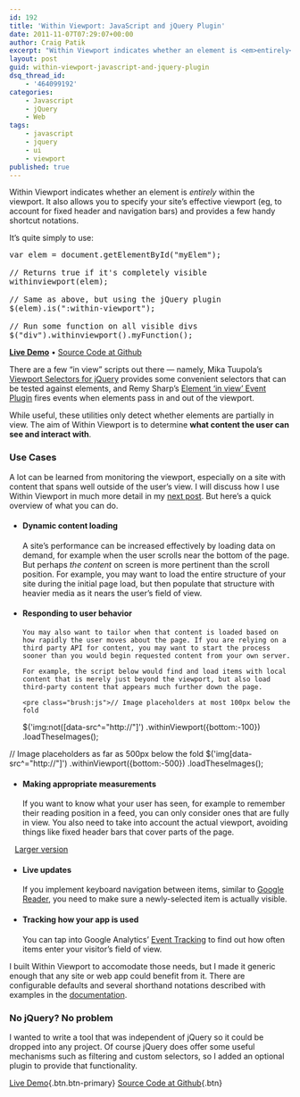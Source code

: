 ```yaml
---
id: 192
title: 'Within Viewport: JavaScript and jQuery Plugin'
date: 2011-11-07T07:29:07+00:00
author: Craig Patik
excerpt: "Within Viewport indicates whether an element is <em>entirely</em> within the viewport. It also allows you to specify your site's effective viewport, and includes an optional jQuery plugin."
layout: post
guid: within-viewport-javascript-and-jquery-plugin
dsq_thread_id:
    - '464099192'
categories:
    - Javascript
    - jQuery
    - Web
tags:
    - javascript
    - jquery
    - ui
    - viewport
published: true
---
```


Within Viewport indicates whether an element is _entirely_ within the viewport. It also allows you to specify your site&#8217;s effective viewport (eg, to account for fixed header and navigation bars) and provides a few handy shortcut notations.

It&#8217;s quite simply to use:

<pre class="brush:js">var elem = document.getElementById("myElem");

// Returns true if it's completely visible
withinviewport(elem);

// Same as above, but using the jQuery plugin
$(elem).is(":within-viewport");

// Run some function on all visible divs
$("div").withinviewport().myFunction();
</pre>

**[Live Demo](http://patik.com/code/within-viewport/)**&nbsp;&bull;&nbsp;[Source Code at Github](https://github.com/patik/within-viewport)

<!--more-->

There are a few &#8220;in view&#8221; scripts out there &mdash; namely, Mika Tuupola&#8217;s [Viewport Selectors for jQuery](http://www.appelsiini.net/projects/viewport) provides some convenient selectors that can be tested against elements, and Remy Sharp&#8217;s [Element &#8216;in view&#8217; Event Plugin](http://remysharp.com/2009/01/26/element-in-view-event-plugin/) fires events when elements pass in and out of the viewport.

While useful, these utilities only detect whether elements are partially in view. The aim of Within Viewport is to determine **what content the user can see and interact with**.

### Use Cases

A lot can be learned from monitoring the viewport, especially on a site with content that spans well outside of the user&#8217;s view. I will discuss how I use Within Viewport in much more detail in my [next post](http://patik.com/blog/matching-ui-behavior-with-user-behavior/). But here&#8217;s a quick overview of what you can do.

-   #### Dynamic content loading

    A site&#8217;s performance can be increased effectively by loading data on demand, for example when the user scrolls near the bottom of the page. But perhaps _the content_ on screen is more pertinent than the scroll position. For example, you may want to load the entire structure of your site during the initial page load, but then populate that structure with heavier media as it nears the user&#8217;s field of view.

-   #### Responding to user behavior

        You may also want to tailor when that content is loaded based on how rapidly the user moves about the page. If you are relying on a third party API for content, you may want to start the process sooner than you would begin requested content from your own server.

        For example, the script below would find and load items with local content that is merely just beyond the viewport, but also load third-party content that appears much further down the page.

        <pre class="brush:js">// Image placeholders at most 100px below the fold

    $('img:not([data-src^="http://"]')
    .withinViewport({bottom:-100})
    .loadTheseImages();

// Image placeholders as far as 500px below the fold
$('img[data-src^="http://"]')
.withinViewport({bottom:-500})
.loadTheseImages();

</pre>

-   #### Making appropriate measurements

    If you want to know what your user has seen, for example to remember their reading position in a feed, you can only consider ones that are fully in view. You also need to take into account the actual viewport, avoiding things like fixed header bars that cover parts of the page.<figure style="margin-left:-1em;"> <figcaption>

    <a href="http://patik.com/code/within-viewport/example_diagram.svg" target="_blank">Larger version</a></figcaption></figure>

-   #### Live updates

    If you implement keyboard navigation between items, similar to [Google Reader](http://www.google.com/support/reader/bin/answer.py?answer=69973), you need to make sure a newly-selected item is actually visible.

-   #### Tracking how your app is used

    You can tap into Google Analytics&#8217; [Event Tracking](http://code.google.com/apis/analytics/docs/tracking/eventTrackerGuide.html) to find out how often items enter your visitor&#8217;s field of view.

I built Within Viewport to accomodate those needs, but I made it generic enough that any site or web app could benefit from it. There are configurable defaults and several shorthand notations described with examples in the [documentation](https://github.com/patik/within-viewport/blob/master/README.md).

### No jQuery? No problem

I wanted to write a tool that was independent of jQuery so it could be dropped into any project. Of course jQuery does offer some useful mechanisms such as filtering and custom selectors, so I added an optional plugin to provide that functionality.

[Live Demo](http://patik.com/code/within-viewport/){.btn.btn-primary}&nbsp;[Source Code at Github](https://github.com/patik/within-viewport){.btn}

